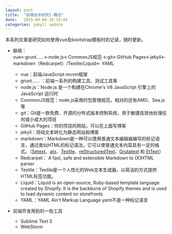 ```yaml
---
layout: post
title:  "前端技术研究1-概述"
date:   2015-09-04 19:19:44
categories: jekyll update
---
```


本系列文章是研究如何使用vue及bootstrap模板时的记录，随时更新。

* 脉络：  
  vue<-grunt……<-node.js<-CommonJS规范 <-git<-GitHub Pages<-jekyll<-markdown（Redcarpet）/Textile/Liquid<- YAML  
  * vue：前端JavaScript mvvm框架
  * grunt…… ：前端一系列的构建工具、测试工具等
  * node.js：Node.js 是一个构建在Chrome's V8 JavaScript 引擎上的JavaScript 运行时
  * CommonJS规范：node.js采用的包管理规范，相对的还有AMD、Sea.js等
  * git：Git是一款免费、开源的分布式版本控制系统，用于敏捷高效地处理任何或小或大的项目
  * GitHub Pages：你的项目的网站，可以在上面写博客
  * jekyll：将纯文本转化为静态网站和博客
  * markdown：Markdown是一种可以使用普通文本编辑器编写的标记语言，通过类似HTML的标记语法，它可以使普通文本内容具有一定的格式。（[Setext](http://docutils.sourceforge.net/mirror/setext.html)、[atx](http://www.aaronsw.com/2002/atx/)、[Textile](http://textism.com/tools/textile/)、[reStructuredText](http://docutils.sourceforge.net/rst.html)、[Grutatext](http://www.triptico.com/software/grutatxt.html) 和 [EtText](http://ettext.taint.org/doc/)）
  * Redcarpet： A fast, safe and extensible Markdown to (X)HTML parser
  * Textile：Textile是一个人性化的Web文本生成器，以简洁的方式提供HTML标签功能。
  * Liquid：Liquid is an open-source, Ruby-based template language created by Shopify. It is the backbone of Shopify themes and is used to load dynamic content on storefronts
  * YAML：YAML Ain't Markup Language yaml不是一种标记语言

* 前端开发用到的一些工具
  * Sublime Text 3
  * WebStorm



